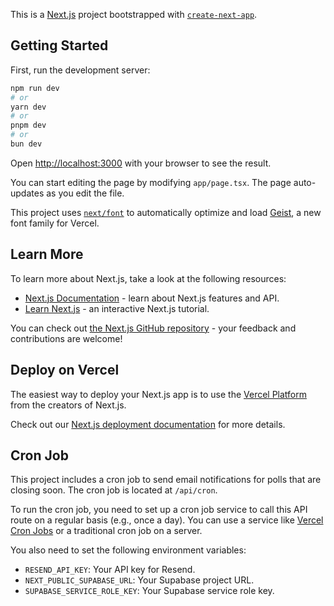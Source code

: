 This is a [Next.js](https://nextjs.org) project bootstrapped with [`create-next-app`](https://nextjs.org/docs/app/api-reference/cli/create-next-app).

## Getting Started

First, run the development server:

```bash
npm run dev
# or
yarn dev
# or
pnpm dev
# or
bun dev
```

Open [http://localhost:3000](http://localhost:3000) with your browser to see the result.

You can start editing the page by modifying `app/page.tsx`. The page auto-updates as you edit the file.

This project uses [`next/font`](https://nextjs.org/docs/app/building-your-application/optimizing/fonts) to automatically optimize and load [Geist](https://vercel.com/font), a new font family for Vercel.

## Learn More

To learn more about Next.js, take a look at the following resources:

- [Next.js Documentation](https://nextjs.org/docs) - learn about Next.js features and API.
- [Learn Next.js](https://nextjs.org/learn) - an interactive Next.js tutorial.

You can check out [the Next.js GitHub repository](https://github.com/vercel/next.js) - your feedback and contributions are welcome!

## Deploy on Vercel

The easiest way to deploy your Next.js app is to use the [Vercel Platform](https://vercel.com/new?utm_medium=default-template&filter=next.js&utm_source=create-next-app&utm_campaign=create-next-app-readme) from the creators of Next.js.

Check out our [Next.js deployment documentation](https://nextjs.org/docs/app/building-your-application/deploying) for more details.

## Cron Job

This project includes a cron job to send email notifications for polls that are closing soon. The cron job is located at `/api/cron`.

To run the cron job, you need to set up a cron job service to call this API route on a regular basis (e.g., once a day). You can use a service like [Vercel Cron Jobs](https://vercel.com/docs/cron-jobs) or a traditional cron job on a server.

You also need to set the following environment variables:

*   `RESEND_API_KEY`: Your API key for Resend.
*   `NEXT_PUBLIC_SUPABASE_URL`: Your Supabase project URL.
*   `SUPABASE_SERVICE_ROLE_KEY`: Your Supabase service role key.